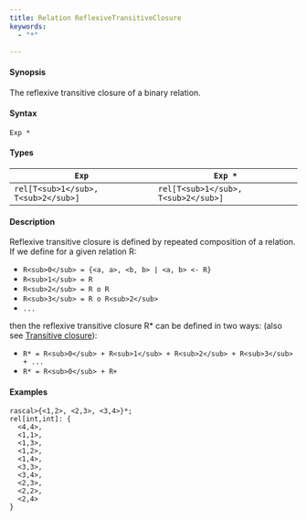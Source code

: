 ```yaml
---
title: Relation ReflexiveTransitiveClosure
keywords:
  - "*"

---
```


#### Synopsis

The reflexive transitive closure of a binary relation.

#### Syntax

`Exp *`

#### Types


|`Exp`              | `Exp *`            |
| --- | --- |
| `rel[T<sub>1</sub>, T<sub>2</sub>]` | `rel[T<sub>1</sub>, T<sub>2</sub>]`  |


#### Description

Reflexive transitive closure is defined by repeated composition of a relation.
If we define for a given relation R:

*  `R<sub>0</sub> = {<a, a>, <b, b> | <a, b> <- R}`
*  `R<sub>1</sub> = R`
*  `R<sub>2</sub> = R o R`
*  `R<sub>3</sub> = R o R<sub>2</sub>`
*  `...`

then the reflexive transitive closure R* can be defined in two ways:
(also see [Transitive closure](../../../../../Rascal/Expressions/Values/Relation/TransitiveClosure)):

*  `R* = R<sub>0</sub> + R<sub>1</sub> + R<sub>2</sub> + R<sub>3</sub> + ...`
*  `R* = R<sub>0</sub> + R+`


#### Examples


```rascal-shell
rascal>{<1,2>, <2,3>, <3,4>}*;
rel[int,int]: {
  <4,4>,
  <1,1>,
  <1,3>,
  <1,2>,
  <1,4>,
  <3,3>,
  <3,4>,
  <2,3>,
  <2,2>,
  <2,4>
}
```


